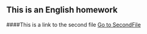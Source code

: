 ## This is an English homework

####This is a link to the second file
[Go to SecondFile](https://github.com/Metolerance/homework/blob/main/SecondFile.md)
